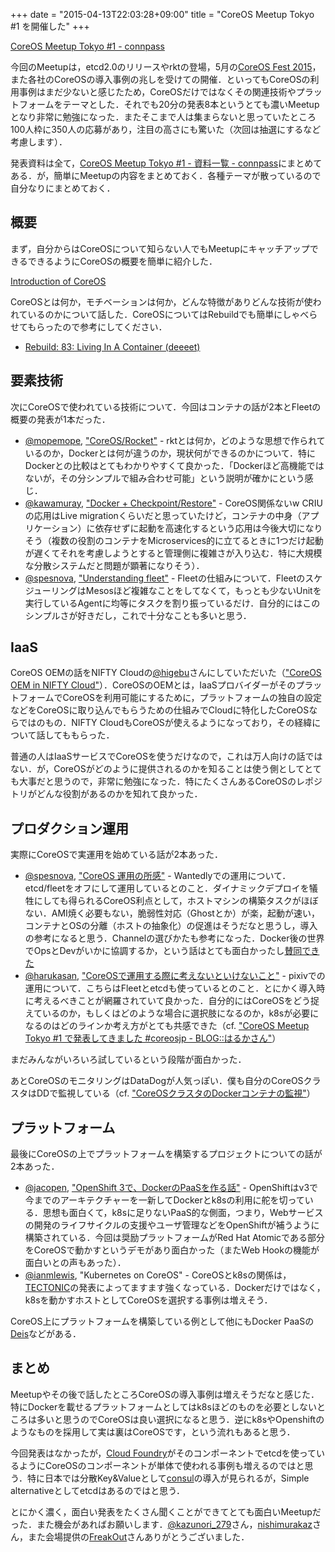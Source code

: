 +++
date = "2015-04-13T22:03:28+09:00"
title = "CoreOS Meetup Tokyo #1 を開催した"
+++

[CoreOS Meetup Tokyo #1 - connpass](http://coreos-meetup-tokyo.connpass.com/event/12596/)

今回のMeetupは，etcd2.0のリリースやrktの登場，5月の[CoreOS Fest 2015](https://coreos.com/fest/)，また各社のCoreOSの導入事例の兆しを受けての開催．といってもCoreOSの利用事例はまだ少ないと感じたため，CoreOSだけではなくその関連技術やプラットフォームをテーマとした．それでも20分の発表8本というとても濃いMeetupとなり非常に勉強になった．またそこまで人は集まらないと思っていたところ100人枠に350人の応募があり，注目の高さにも驚いた（次回は抽選にするなど考慮します）．

発表資料は全て，[CoreOS Meetup Tokyo #1 - 資料一覧 - connpass](http://coreos-meetup-tokyo.connpass.com/event/12596/presentation/)にまとめてある．が，簡単にMeetupの内容をまとめておく．各種テーマが散っているので自分なりにまとめておく．

## 概要

まず，自分からはCoreOSについて知らない人でもMeetupにキャッチアップできるできるようにCoreOSの概要を簡単に紹介した．

<script async class="speakerdeck-embed" data-id="27e1fef591484f0b91d46cc44ebd434e" data-ratio="1.77777777777778" src="http://speakerdeck.com/assets/embed.js"></script>

[Introduction of CoreOS](https://speakerdeck.com/tcnksm/introduction-of-coreos-at-coreos-meetup-tokyo-number-1-number-coreosjp)

CoreOSとは何か，モチベーションは何か，どんな特徴がありどんな技術が使われているのかについて話した．CoreOSについてはRebuildでも簡単にしゃべらせてもらったので参考にしてください．

- [Rebuild: 83: Living In A Container (deeeet)](http://rebuild.fm/83/)

## 要素技術

次にCoreOSで使われている技術について．今回はコンテナの話が2本とFleetの概要の発表が1本だった．

- [@mopemope](https://twitter.com/mopemope), ["CoreOS/Rocket"](http://www.slideshare.net/YutakaMatsubara/rocket-46800960?ref=http://coreos-meetup-tokyo.connpass.com/event/12596/presentation/) - rktとは何か，どのような思想で作られているのか，Dockerとは何が違うのか，現状何ができるのかについて．特にDockerとの比較はとてもわかりやすくて良かった．「Dockerほど高機能ではないが，その分シンプルで組み合わせ可能」という説明が確かにという感じ．
- [@kawamuray](https://github.com/kawamuray), ["Docker + Checkpoint/Restore"](http://www.slideshare.net/kawamuray/coreos-meetup?ref=http://coreos-meetup-tokyo.connpass.com/event/12596/presentation/) - CoreOS関係ないw CRIUの応用はLive migrationくらいだと思っていたけど，コンテナの中身（アプリケーション）に依存せずに起動を高速化するという応用は今後大切になりそう（複数の役割のコンテナをMicroservices的に立てるときに1つだけ起動が遅くてそれを考慮しようとすると管理側に複雑さが入り込む．特に大規模な分散システムだと問題が顕著になりそう）．
- [@spesnova](https://twitter.com/spesnova), ["Understanding fleet"](https://speakerdeck.com/spesnova/understanding-fleet) - Fleetの仕組みについて．FleetのスケジューリングはMesosほど複雑なことをしてなくて，もっとも少ないUnitを実行しているAgentに均等にタスクを割り振っているだけ．自分的にはこのシンプルさが好きだし，これで十分なことも多いと思う．

## IaaS

CoreOS OEMの話をNIFTY Cloudの[@higebu](https://twitter.com/higebu)さんにしていただいた（["CoreOS OEM in NIFTY Cloud"](http://www.slideshare.net/higebu/20150409-core-osoemonniftycloud)）．CoreOSのOEMとは，IaaSプロバイダーがそのプラットフォームでCoreOSを利用可能にするために，プラットフォームの独自の設定などをCoreOSに取り込んでもらうための仕組みでCloudに特化したCoreOSならではのもの．NIFTY CloudもCoreOSが使えるようになっており，その経緯について話してももらった．

普通の人はIaaSサービスでCoreOSを使うだけなので，これは万人向けの話ではない．が，CoreOSがどのように提供されるのかを知ることは使う側としてとても大事だと思うので，非常に勉強になった．特にたくさんあるCoreOSのレポジトリがどんな役割があるのかを知れて良かった．

## プロダクション運用

実際にCoreOSで実運用を始めている話が2本あった．

- [@spesnova](https://twitter.com/spesnova), ["CoreOS 運用の所感"](https://speakerdeck.com/spesnova/coreos-yun-yong-falsesuo-gan) - Wantedlyでの運用について．etcd/fleetをオフにして運用しているとのこと．ダイナミックデプロイを犠牲にしても得られるCoreOS利点として，ホストマシンの構築タスクがほぼない．AMI焼く必要もない，脆弱性対応（Ghostとか）が楽，起動が速い，コンテナとOSの分離（ホストの抽象化）の促進はそうだなと思うし，導入の参考になると思う．Channelの選びかたも参考になった．Docker後の世界でOpsとDevがいかに協調するか，という話はとても面白かったし[賛同できた](https://twitter.com/deeeet/status/586133045473779712)
- [@harukasan](https://twitter.com/ianmlewis), ["CoreOSで運用する際に考えないといけないこと"](https://speakerdeck.com/harukasan/coreos-in-pixiv) - pixivでの運用について．こちらはFleetとetcdも使っているとのこと．とにかく導入時に考えるべきことが網羅されていて良かった．自分的にはCoreOSをどう捉えているのか，もしくはどのような場合に選択肢になるのか，k8sが必要になるのはどのラインか考え方がとても共感できた（cf. ["CoreOS Meetup Tokyo #1 で発表してきました #coreosjp - BLOG::はるかさん"](http://blog.harukasan.jp/entry/2015/04/10/112517)）

まだみんながいろいろ試しているという段階が面白かった．

あとCoreOSのモニタリングはDataDogが人気っぽい．僕も自分のCoreOSクラスタはDDで監視している（cf. ["CoreOSクラスタのDockerコンテナの監視"](https://speakerdeck.com/tcnksm/coreoskurasutafalsedockerkontenafalsejian-shi-number-monitoringcasual)）

## プラットフォーム

最後にCoreOSの上でプラットフォームを構築するプロジェクトについての話が2本あった．

- [@jacopen](https://twitter.com/jacopen), ["OpenShift 3で、DockerのPaaSを作る話"](http://www.slideshare.net/jacopen/openshift-3dockerpaas?ref=http://coreos-meetup-tokyo.connpass.com/event/12596/presentation/) - OpenShiftはv3で今までのアーキテクチャーを一新してDockerとk8sの利用に舵を切っている．思想も面白くて，k8sに足りないPaaS的な側面，つまり，Webサービスの開発のライフサイクルの支援やユーザ管理などをOpenShiftが補うように構築されている．今回は奨励プラットフォームがRed Hat Atomicである部分をCoreOSで動かすというデモがあり面白かった（またWeb Hookの機能が面白いとの声もあった）．
- [@ianmlewis](https://twitter.com/harukasan), "Kubernetes on CoreOS" - CoreOSとk8sの関係は，[TECTONIC](https://tectonic.com/)の発表によってますます強くなっている．Dockerだけではなく，k8sを動かすホストとしてCoreOSを選択する事例は増えそう．

CoreOS上にプラットフォームを構築している例として他にもDocker PaaSの[Deis](http://deis.io/)などがある．

## まとめ

Meetupやその後で話したところCoreOSの導入事例は増えそうだなと感じた．特にDockerを載せるプラットフォームとしてはk8sほどのものを必要としないところは多いと思うのでCoreOSは良い選択になると思う．逆にk8sやOpenshiftのようなものを採用して実は裏はCoreOSです，という流れもあると思う．

今回発表はなかったが，[Cloud Foundry](http://cloudfoundry.org/index.html)がそのコンポーネントでetcdを使っているようにCoreOSのコンポーネントが単体で使われる事例も増えるのではと思う．特に日本では分散Key&Valueとして[consul](https://www.consul.io/)の導入が見られるが，Simple alternativeとしてetcdはあるのではと思う．

とにかく濃く，面白い発表をたくさん聞くことができてとても面白いMeetupだった．また機会があればお願いします．[@kazunori_279](https://twitter.com/kazunori_279)さん，[nishimurakaz](http://connpass.com/user/nishimurakaz/open/)さん，また会場提供の[FreakOut](https://www.fout.co.jp/)さんありがとうございました．

